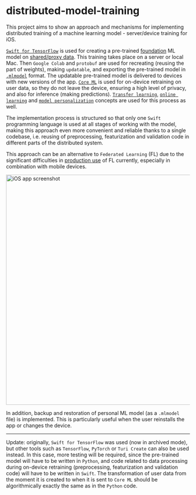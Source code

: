 # distributed-model-training

This project aims to show an approach and mechanisms for implementing distributed training of a machine learning model - server/device training for iOS.

[`Swift for TensorFlow`](https://github.com/tensorflow/swift) is used for creating a pre-trained [foundation](https://en.wikipedia.org/wiki/Foundation_model) ML model on [shared/proxy data](https://github.com/denissimon/distributed-model-training/blob/master/1.%20macOS%20app/S4TF/housing.csv). This training takes place on a server or local Mac. Then `Google Colab` and `protobuf` are used for recreating (reusing the part of weights), making `updatable`, and exporting the pre-trained model in [`.mlmodel`](https://apple.github.io/coremltools/docs-guides/source/mlmodel.html) format. The updatable pre-trained model is delivered to devices with new versions of the app. [`Core ML`](https://developer.apple.com/documentation/coreml) is used for on-device retraining on user data, so they do not leave the device, ensuring a high level of privacy, and also for inference (making predictions). [`Transfer learning`](https://en.wikipedia.org/wiki/Transfer_learning), [`online learning`](https://en.wikipedia.org/wiki/Online_machine_learning) and [`model personalization`](https://developer.apple.com/documentation/coreml/model-personalization) concepts are used for this process as well.

The implementation process is structured so that only one `Swift` programming language is used at all stages of working with the model, making this approach even more convenient and reliable thanks to a single codebase, i.e. reusing of preprocessing, featurization and validation code in different parts of the distributed system. 

This approach can be an alternative to `Federated Learning` (FL) due to the significant difficulties in [production use](https://www.tensorflow.org/federated/faq) of FL currently, especially in combination with mobile devices.

<img src="Images/iOS-app-screenshot.png" alt="iOS app screenshot" width="630" />

In addition, backup and restoration of personal ML model (as a `.mlmodel` file) is implemented. This is particularly useful when the user reinstalls the app or changes the device.

***

Update: originally, `Swift for TensorFlow` was used (now in archived mode), but other tools such as `TensorFlow`, `PyTorch` or `Turi Create` can also be used instead. In this case, more testing will be required, since the pre-trained model will have to be written in `Python`, and code related to data processing during on-device retraining (preprocessing, featurization and validation code) will have to be written in `Swift`. The transformation of user data from the moment it is created to when it is sent to `Core ML` should be algorithmically exactly the same as in the `Python` code.
